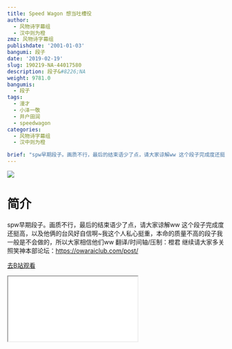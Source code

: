 ```yaml
---
title: Speed Wagon 想当吐槽役
author:
  - 风物诗字幕组
  - 汉中则为橙
zmz: 风物诗字幕组
publishdate: '2001-01-03'
bangumi: 段子
date: '2019-02-19'
slug: 190219-NA-44017580
description: 段子&#8226;NA
weight: 9781.0
bangumis:
  - 段子
tags:
  - 漫才
  - 小泽一敬
  - 井户田润
  - speedwagon
categories:
  - 风物诗字幕组
  - 汉中则为橙

brief: "spw早期段子。画质不行，最后的结束语少了点，请大家谅解ww 这个段子完成度还挺高，以及他俩的台风好自信啊~我这个人私心挺重，本命的质量不高的段子我一般是不会做的，所以大家相信他们ww 翻译/时间轴/压制：橙君 继续请大家多关照笑神本部论坛：https://owaraiclub.com/post/"
---
```

![](https://i.imgur.com/ejtIVxO.jpg)
# 简介  
spw早期段子。画质不行，最后的结束语少了点，请大家谅解ww
这个段子完成度还挺高，以及他俩的台风好自信啊~我这个人私心挺重，本命的质量不高的段子我一般是不会做的，所以大家相信他们ww
翻译/时间轴/压制：橙君
继续请大家多关照笑神本部论坛：https://owaraiclub.com/post/  

[去B站观看](https://www.bilibili.com/video/av44017580/)
<div class ="resp-container"><iframe class="testiframe" src="//player.bilibili.com/player.html?aid=44017580"", scrolling="no", allowfullscreen="true" > </iframe></div> 
